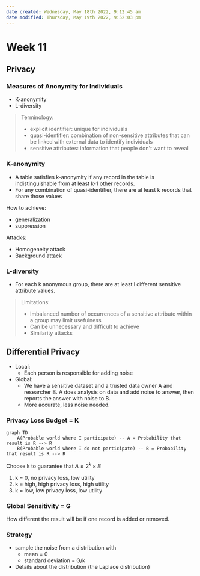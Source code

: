 ```yaml
---
date created: Wednesday, May 18th 2022, 9:12:45 am
date modified: Thursday, May 19th 2022, 9:52:03 pm
---
```


# Week 11

## Privacy

### Measures of Anonymity for Individuals

- K-anonymity
- L-diversity

> Terminology:
> - explicit identifier: unique for individuals
> - quasi-identifier: combination of non-sensitive attributes that can be linked with external data to identify individuals
> - sensitive attributes: information that people don't want to reveal

### K-anonymity

- A table satisfies k-anonymity if any record in the table is indistinguishable from at least k-1 other records.
- For any combination of quasi-identifier, there are at least k records that share those values

How to achieve:

- generalization
- suppression

Attacks:

- Homogeneity attack
- Background attack

### L-diversity

- For each k anonymous group, there are at least l different sensitive attribute values.

> Limitations:
> - Imbalanced number of occurrences of a sensitive attribute within a group may limit usefulness
> - Can be unnecessary and difficult to achieve
> - Similarity attacks

## Differential Privacy

- Local:
    - Each person is responsible for adding noise
- Global:
    - We have a sensitive dataset and a trusted data owner A and researcher B. A does analysis on data and add noise to answer, then reports the answer with noise to B.
    - More accurate, less noise needed.

### Privacy Loss Budget = K

```mermaid
graph TD
    A(Probable world where I participate) -- A = Probability that result is R --> R
    B(Probable world where I do not participate) -- B = Probability that result is R --> R
```

Choose k to guarantee that $A \le 2^k \times B$

1. k = 0, no privacy loss, low utility
2. k = high, high privacy loss, high utility
3. k = low, low privacy loss, low utility

### Global Sensitivity = G

How different the result will be if one record is added or removed.

### Strategy

- sample the noise from a distribution with
    - mean = 0
    - standard deviation = G/k
- Details about the distribution (the Laplace distribution)
